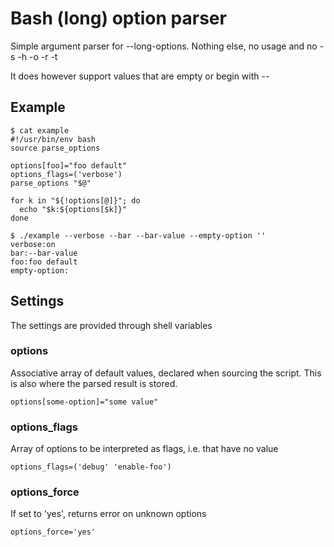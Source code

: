 Bash (long) option parser
===============

Simple argument parser for --long-options. Nothing else, no usage and no -s -h -o -r -t

It does however support values that are empty or begin with --

Example
---------------

    $ cat example
    #!/usr/bin/env bash
    source parse_options
    
    options[foo]="foo default"
    options_flags=('verbose')
    parse_options "$@"
    
    for k in "${!options[@]}"; do
      echo "$k:${options[$k]}"
    done
    
    $ ./example --verbose --bar --bar-value --empty-option ''
    verbose:on
    bar:--bar-value
    foo:foo default
    empty-option:


## Settings

The settings are provided through shell variables

### options

Associative array of default values, declared when sourcing the script.
This is also where the parsed result is stored.

    options[some-option]="some value"

### options\_flags

Array of options to be interpreted as flags, i.e. that have no value

    options_flags=('debug' 'enable-foo')

### options\_force

If set to 'yes', returns error on unknown options

    options_force='yes'

